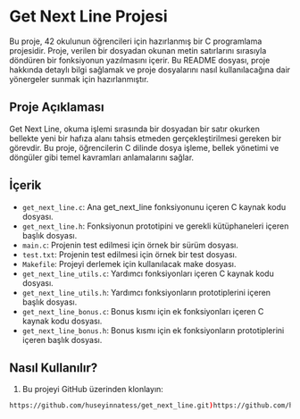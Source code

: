 # Get Next Line Projesi

Bu proje, 42 okulunun öğrencileri için hazırlanmış bir C programlama projesidir. Proje, verilen bir dosyadan okunan metin satırlarını sırasıyla döndüren bir fonksiyonun yazılmasını içerir. Bu README dosyası, proje hakkında detaylı bilgi sağlamak ve proje dosyalarını nasıl kullanılacağına dair yönergeler sunmak için hazırlanmıştır.

## Proje Açıklaması

Get Next Line, okuma işlemi sırasında bir dosyadan bir satır okurken bellekte yeni bir hafıza alanı tahsis etmeden gerçekleştirilmesi gereken bir görevdir. Bu proje, öğrencilerin C dilinde dosya işleme, bellek yönetimi ve döngüler gibi temel kavramları anlamalarını sağlar.

## İçerik

- `get_next_line.c`: Ana get_next_line fonksiyonunu içeren C kaynak kodu dosyası.
- `get_next_line.h`: Fonksiyonun prototipini ve gerekli kütüphaneleri içeren başlık dosyası.
- `main.c`: Projenin test edilmesi için örnek bir sürüm dosyası.
- `test.txt`: Projenin test edilmesi için örnek bir test dosyası.
- `Makefile`: Projeyi derlemek için kullanılacak make dosyası.
- `get_next_line_utils.c`: Yardımcı fonksiyonları içeren C kaynak kodu dosyası.
- `get_next_line_utils.h`: Yardımcı fonksiyonların prototiplerini içeren başlık dosyası.
- `get_next_line_bonus.c`: Bonus kısmı için ek fonksiyonları içeren C kaynak kodu dosyası.
- `get_next_line_bonus.h`: Bonus kısmı için ek fonksiyonların prototiplerini içeren başlık dosyası.

## Nasıl Kullanılır?

1. Bu projeyi GitHub üzerinden klonlayın:
```sh
https://github.com/huseyinnatess/get_next_line.git)https://github.com/huseyinnatess/get_next_line.git
```

